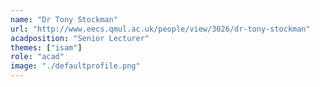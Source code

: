 ```yaml
---
name: "Dr Tony Stockman"
url: "http://www.eecs.qmul.ac.uk/people/view/3026/dr-tony-stockman"
acadposition: "Senior Lecturer"
themes: ["isam"]
role: "acad"
image: "./defaultprofile.png"
---
```

